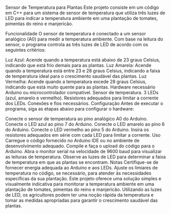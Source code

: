 Sensor de Temperatura para Plantas
Este projeto consiste em um código em C++ para um sistema de sensor de temperatura que utiliza três luzes de LED para indicar a temperatura ambiente em uma plantação de tomates, pimentas do reino e manjericão.

Funcionalidade
O sensor de temperatura é conectado a um sensor analógico (A0) para medir a temperatura ambiente. Com base na leitura do sensor, o programa controla as três luzes de LED de acordo com os seguintes critérios:

Luz Azul: Acende quando a temperatura está abaixo de 23 graus Celsius, indicando que está frio demais para as plantas.
Luz Amarela: Acende quando a temperatura está entre 23 e 28 graus Celsius, indicando a faixa de temperatura ideal para o crescimento saudável das plantas.
Luz Vermelha: Acende quando a temperatura excede 28 graus Celsius, indicando que está muito quente para as plantas.
Hardware necessário
Arduino ou microcontrolador compatível.
Sensor de temperatura.
3 LEDs (azul, amarelo e vermelho).
Resistores adequados para limitar a corrente dos LEDs.
Conexões e fios necessários.
Configuração
Antes de executar o programa, siga as etapas abaixo para configurar o hardware:

Conecte o sensor de temperatura ao pino analógico A0 do Arduino.
Conecte o LED azul ao pino 7 do Arduino.
Conecte o LED amarelo ao pino 6 do Arduino.
Conecte o LED vermelho ao pino 5 do Arduino.
Insira os resistores adequados em série com cada LED para limitar a corrente.
Uso
Carregue o código fornecido no Arduino IDE ou no ambiente de desenvolvimento adequado.
Compile e faça o upload do código para o Arduino.
Abra o monitor serial na velocidade de 9600 baud para visualizar as leituras de temperatura.
Observe as luzes de LED para determinar a faixa de temperatura em que as plantas se encontram.
Notas
Certifique-se de fornecer energia adequada ao Arduino e aos LEDs.
Ajuste os limiares de temperatura no código, se necessário, para atender às necessidades específicas da sua plantação.
Este projeto oferece uma solução simples e visualmente indicativa para monitorar a temperatura ambiente em uma plantação de tomates, pimentas do reino e manjericão. Utilizando as luzes de LED, os agricultores podem ter uma noção rápida da temperatura e tomar as medidas apropriadas para garantir o crescimento saudável das plantas.
